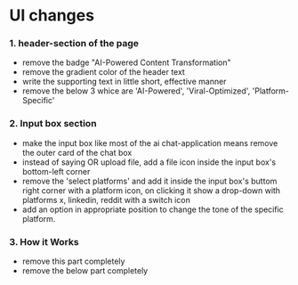 # UI changes
### 1. header-section of the page
- remove the badge "AI-Powered Content Transformation"
- remove the gradient color of the header text
- write the supporting text in little short, effective manner
- remove the below 3 whice are 'AI-Powered', 'Viral-Optimized', 'Platform-Specific'

### 2. Input box section
- make the input box like most of the ai chat-application means remove the outer card of the chat box
- instead of saying OR upload file, add a file icon inside the input box's bottom-left corner
- remove the 'select platforms' and add it inside the input box's buttom right corner with a platform icon, on clicking it show a drop-down with platforms x, linkedin, reddit with a switch icon
- add an option in appropriate position to change the tone of the specific platform.

### 3. How it Works
- remove this part completely
- remove the below part completely